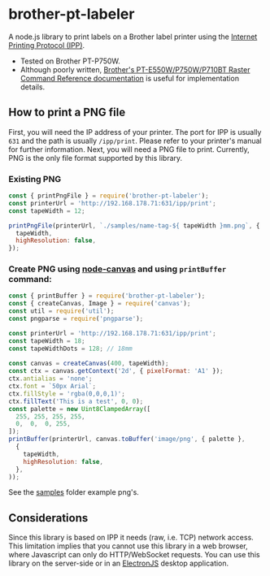 # brother-pt-labeler

A node.js library to print labels on a Brother label printer using the [Internet Printing Protocol (IPP)](https://en.wikipedia.org/wiki/Internet_Printing_Protocol).

 - Tested on Brother PT-P750W.
 - Although poorly written, [Brother's PT-E550W/P750W/P710BT Raster Command Reference documentation](https://download.brother.com/welcome/docp100064/cv_pte550wp750wp710bt_eng_raster_101.pdf) is useful for implementation details.

## How to print a PNG file
First, you will need the IP address of your printer. The port for IPP is usually `631` and the path is usually `/ipp/print`. Please refer to your printer's manual for further information. Next, you will need a PNG file to print. Currently, PNG is the only file format supported by this library.


### Existing PNG
```javascript
const { printPngFile } = require('brother-pt-labeler');
const printerUrl = 'http://192.168.178.71:631/ipp/print';
const tapeWidth = 12;

printPngFile(printerUrl, `./samples/name-tag-${ tapeWidth }mm.png`, { 
  tapeWidth,
  highResolution: false,  
});
```

### Create PNG using [node-canvas](https://www.npmjs.com/package/canvas) and using `printBuffer` command:
```javascript
const { printBuffer } = require('brother-pt-labeler');
const { createCanvas, Image } = require('canvas');
const util = require('util');
const pngparse = require('pngparse');

const printerUrl = 'http://192.168.178.71:631/ipp/print';
const tapeWidth = 18;
const tapeWidthDots = 128; // 18mm
  
const canvas = createCanvas(400, tapeWidth);
const ctx = canvas.getContext('2d', { pixelFormat: 'A1' });
ctx.antialias = 'none';
ctx.font = `50px Arial`;
ctx.fillStyle = 'rgba(0,0,0,1)';
ctx.fillText('This is a test', 0, 0);
const palette = new Uint8ClampedArray([
  255, 255, 255, 255,
  0,  0,  0, 255,
]);
printBuffer(printerUrl, canvas.toBuffer('image/png', { palette },
  { 
    tapeWidth,
    highResolution: false,  
  },
));
```

See the [samples](https://github.com/smysnk/node-brother-pt-labeler/tree/master/samples) folder example png's.

## Considerations

Since this library is based on IPP it needs (raw, i.e. TCP) network access. This limitation implies that you cannot use this library in a web browser, where Javascript can only do HTTP/WebSocket requests. You can use this library on the server-side or in an [ElectronJS](https://www.electronjs.org/) desktop application.
